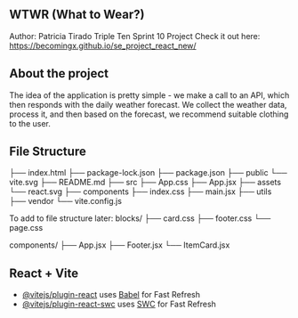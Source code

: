 ## WTWR (What to Wear?)
Author: Patricia Tirado Triple Ten Sprint 10 Project
Check it out here:
https://becomingx.github.io/se_project_react_new/

## About the project
The idea of the application is pretty simple - we make a call to an API, which then responds with the daily weather forecast. We collect the weather data, process it, and then based on the forecast, we recommend suitable clothing to the user.

## File Structure
├── index.html ├── package-lock.json ├── package.json ├── public └── vite.svg ├── README.md ├── src ├── App.css ├── App.jsx ├── assets └── react.svg ├── components ├── index.css ├── main.jsx ├── utils ├── vendor └── vite.config.js

To add to file structure later:
blocks/ ├── card.css ├── footer.css └── page.css

components/ ├── App.jsx ├── Footer.jsx └── ItemCard.jsx


## React + Vite
- [@vitejs/plugin-react](https://github.com/vitejs/vite-plugin-react/blob/main/packages/plugin-react/README.md) uses [Babel](https://babeljs.io/) for Fast Refresh
- [@vitejs/plugin-react-swc](https://github.com/vitejs/vite-plugin-react-swc) uses [SWC](https://swc.rs/) for Fast Refresh
